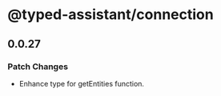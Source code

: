 # @typed-assistant/connection

## 0.0.27

### Patch Changes

- Enhance type for getEntities function.
